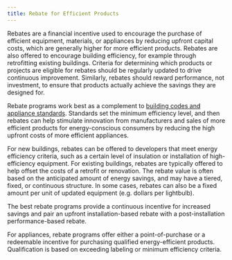 ```yaml
---
title: Rebate for Efficient Products
---
```

Rebates are a financial incentive used to encourage the purchase of efficient equipment, materials, or appliances by reducing upfront capital costs, which are generally higher for more efficient products.  Rebates are also offered to encourage building efficiency, for example through retrofitting existing buildings.  Criteria for determining which products or projects are eligible for rebates should be regularly updated to drive continuous improvement.  Similarly, rebates should reward performance, not investment, to ensure that products actually achieve the savings they are designed for.

Rebate programs work best as a complement to [building codes and appliance standards](building-energy-efficiency-standards).  Standards set the minimum efficiency level, and then rebates can help stimulate innovation from manufacturers and sales of more efficient products for energy-conscious consumers by reducing the high upfront costs of more efficient appliances.

For new buildings, rebates can be offered to developers that meet energy efficiency criteria, such as a certain level of insulation or installation of high-efficiency equipment.  For existing buildings, rebates are typically offered to help offset the costs of a retrofit or renovation.  The rebate value is often based on the anticipated amount of energy savings, and may have a tiered, fixed, or continuous structure.  In some cases, rebates can also be a fixed amount per unit of updated equipment (e.g. dollars per lightbulb).

The best rebate programs provide a continuous incentive for increased savings and pair an upfront installation-based rebate with a post-installation performance-based rebate.

For appliances, rebate programs offer either a point-of-purchase or a redeemable incentive for purchasing qualified energy-efficient products.  Qualification is based on exceeding labeling or minimum efficiency criteria.


